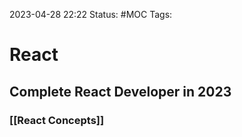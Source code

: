 2023-04-28 22:22
Status: #MOC 
Tags:

# React

## Complete React Developer in 2023
### [[React Concepts]]
